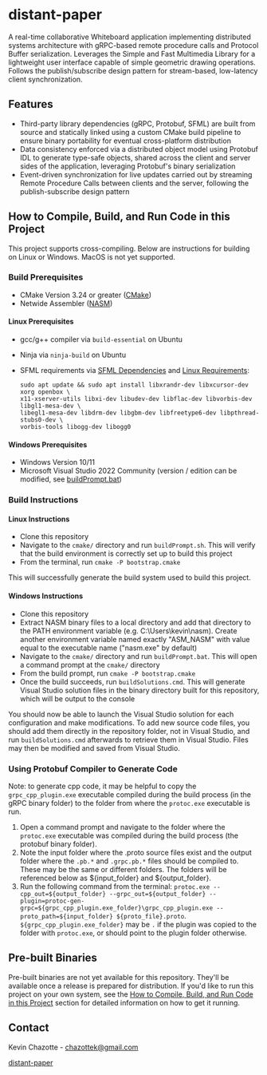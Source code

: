 # distant-paper

A real-time collaborative Whiteboard application implementing distributed systems architecture with gRPC-based remote procedure calls and Protocol Buffer serialization. Leverages the Simple and Fast Multimedia Library for a lightweight user interface capable of simple geometric drawing operations. Follows the publish/subscribe design pattern for stream-based, low-latency client synchronization.

## Features

* Third-party library dependencies (gRPC, Protobuf, SFML) are built from source and statically linked using a custom CMake build pipeline to ensure binary portability for eventual cross-platform distribution
* Data consistency enforced via a distributed object model using Protobuf IDL to generate type-safe objects, shared across the client and server sides of the application, leveraging Protobuf's binary serialization
* Event-driven synchronization for live updates carried out by streaming Remote Procedure Calls between clients and the server, following the publish-subscribe design pattern

## How to Compile, Build, and Run Code in this Project

This project supports cross-compiling. Below are instructions for building on Linux or Windows. MacOS is not yet supported.

### Build Prerequisites

* CMake Version 3.24 or greater ([CMake](https://cmake.org/download/))
* Netwide Assembler ([NASM](https://www.nasm.us/))

#### Linux Prerequisites

* gcc/g++ compiler via `build-essential` on Ubuntu
* Ninja via `ninja-build` on Ubuntu
* SFML requirements via [SFML Dependencies](https://www.sfml-dev.org/tutorials/3.0/getting-started/build-from-source/#installing-dependencies) and [Linux Requirements](https://www.sfml-dev.org/tutorials/3.0/getting-started/cmake/#requirements):

      sudo apt update && sudo apt install libxrandr-dev libxcursor-dev xorg openbox \
      x11-xserver-utils libxi-dev libudev-dev libflac-dev libvorbis-dev libgl1-mesa-dev \
      libegl1-mesa-dev libdrm-dev libgbm-dev libfreetype6-dev libpthread-stubs0-dev \
      vorbis-tools libogg-dev libogg0

#### Windows Prerequisites

* Windows Version 10/11
* Microsoft Visual Studio 2022 Community (version / edition can be modified, see [buildPrompt.bat](./cmake/buildPrompt.bat))

### Build Instructions

#### Linux Instructions

* Clone this repository
* Navigate to the `cmake/` directory and run `buildPrompt.sh`. This will verify that the build environment is correctly set up to build this project
* From the terminal, run `cmake -P bootstrap.cmake`

This will successfully generate the build system used to build this project.

#### Windows Instructions

* Clone this repository
* Extract NASM binary files to a local directory and add that directory to the PATH environment variable (e.g. C:\Users\kevin\nasm). Create another environment variable named exactly "ASM_NASM" with value equal to the executable name ("nasm.exe" by default)
* Navigate to the `cmake/` directory and run `buildPrompt.bat`. This will open a command prompt at the `cmake/` directory
* From the build prompt, run `cmake -P bootstrap.cmake`
* Once the build succeeds, run `buildSolutions.cmd`. This will generate Visual Studio solution files in the binary directory built for this repository, which will be output to the console

You should now be able to launch the Visual Studio solution for each configuration and make modifications. To add new source code files, you should add them directly in the repository folder, not in Visual Studio, and run `buildSolutions.cmd` afterwards to retrieve them in Visual Studio. Files may then be modified and saved from Visual Studio.

### Using Protobuf Compiler to Generate Code

Note: to generate cpp code, it may be helpful to copy the `grpc_cpp_plugin.exe` executable compiled during the build process (in the gRPC binary folder) to the folder from where the `protoc.exe` executable is run.

1) Open a command prompt and navigate to the folder where the `protoc.exe` executable was compiled during the build process (the protobuf binary folder).
2) Note the input folder where the .proto source files exist and the output folder where the `.pb.*` and `.grpc.pb.*` files should be compiled to. These may be the same or different folders. The folders will be referenced below as ${input_folder} and ${output_folder}.
3) Run the following command from the terminal: `protoc.exe --cpp_out=${output_folder} --grpc_out=${output_folder} --plugin=protoc-gen-grpc=${grpc_cpp_plugin.exe_folder}\grpc_cpp_plugin.exe --proto_path=${input_folder} ${proto_file}.proto`. `${grpc_cpp_plugin.exe_folder}` may be `.` if the plugin was copied to the folder with `protoc.exe`, or should point to the plugin folder otherwise.

## Pre-built Binaries

Pre-built binaries are not yet available for this repository. They'll be available once a release is prepared for distribution. If you'd like to run this project on your own system, see the [How to Compile, Build, and Run Code in this Project](#how-to-compile-build-and-run-code-in-this-project) section for detailed information on how to get it running.

## Contact

Kevin Chazotte - chazottek@gmail.com

[distant-paper](https://github.com/kevinchazotte/distant-paper)

